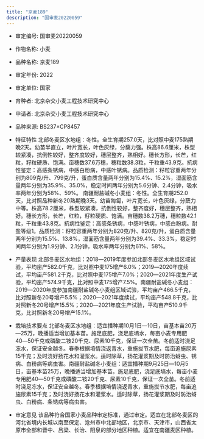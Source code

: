 ```yaml
---
title: "京麦189"
description: "国审麦20220059"
---
```

* 审定编号:  国审麦20220059

*  作物名称:  小麦

*  品种名称:  京麦189

*  审定年份:  2022

*  审定单位:  国家

* 育种者:  北京杂交小麦工程技术研究中心

*  申请者:  北京杂交小麦工程技术研究中心

*  品种来源:  BS237×CP8457

*  特征特性
北部冬麦区水地组：冬性。全生育期257.0天，比对照中麦175熟期晚2天。幼苗半直立，叶片宽长，叶色灰绿，分蘖力强。株高86.6厘米，株型较紧凑，抗倒性较好，整齐度较好，穗层整齐，熟相好。穗长方形，长芒，红粒，籽粒硬质、饱满。亩穗数37.6万穗，穗粒数38.3粒，千粒重43.9克。抗病性鉴定：高感条锈病，中感白粉病，中感叶锈病。品质检测：籽粒容重两年分别为809克/升、799克/升，蛋白质含量两年分别为15.4%、15.2%，湿面筋含量两年分别为35.9%、35.0%，稳定时间两年分别为5.6分钟、2.4分钟，吸水率两年分别为58%、59%。 南疆耐盐碱冬小麦组：冬性。全生育期252.0天，比对照品种新冬20熟期晚3天。幼苗匍匐，叶片宽长，叶色灰绿，分蘖力中等。株高78.2厘米，株型较紧凑，抗倒性较好，整齐度好，穗层整齐，熟相好。穗长方形，长芒，红粒，籽粒硬质、饱满。亩穗数38.2万穗，穗粒数42.1粒，千粒重43.8克。抗病性鉴定：高感条锈病，中感叶锈病，中感白粉病。耐盐等级1。品质检测：籽粒容重两年分别为820克/升、820克/升，蛋白质含量两年分别为15.5%、13.8%，湿面筋含量两年分别为39.4%、33.3%，稳定时间两年分别为1.9分钟、2.1分钟，吸水率两年分别为61%、58%。

*  产量表现
北部冬麦区水地组：2018―2019年度参加北部冬麦区水地组区域试验，平均亩产582.0千克，比对照中麦175增产6.0%；2019―2020年度续试，平均亩产581.2千克，比对照中麦175增产7.0%；2020―2021年度生产试验，平均亩产574.9千克，比对照中麦175增产7.5%。南疆耐盐碱冬小麦组：2019―2020年度参加南疆耐盐碱冬小麦组区域试验，平均亩产466.5千克，比对照新冬20号增产5.5%；2020―2021年度续试，平均亩产548.8千克，比对照新冬20号增产15.5%；2020―2021年度生产试验，平均亩产510.9千克，比对照新冬20号增产15.1%。

*  栽培技术要点
北部冬麦区水地组：适宜播种期10月1日―10日，亩基本苗20万―25万，晚播适当增加基本苗。施足底肥，浇足底墒水，每亩小麦专用肥40―50千克或磷酸二铵20千克、尿素10千克，保证一次全苗。冬前适时浇足冻水，保证安全越冬。春季根据墒情浇返青水，重施拔节水肥，每亩追施尿素15千克；及时浇好扬花水和灌浆水。适时除草，扬花灌浆期及时防治蚜虫、锈病、白粉病等病虫害。南疆耐盐碱冬小麦组：适宜播种期9月25日―10月5日，亩基本苗25万，晚播适当增加基本苗。施足底肥，浇足底墒水，每亩小麦专用肥40―50千克或磷酸二铵20千克、尿素10千克，保证一次全苗。冬前适时浇足冻水，保证安全越冬。春季根据墒情浇返青水，重施拔节水肥，每亩追施尿素15千克；及时浇好扬花水和灌浆水。适时除草，扬花灌浆期及时防治蚜虫、白粉病、条锈病等病虫害。

*  审定意见
该品种符合国家小麦品种审定标准，通过审定。适宜在北部冬麦区的河北省境内长城以南至保定、沧州市中北部地区，北京市、天津市，山西省太原市全部和晋中、吕梁、长治、阳泉的部分地区种植。适宜在南疆麦区种植。
